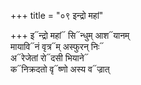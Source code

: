 +++
title = "०९ इन्द्रो महां"

+++
इ᳓न्द्रो महां᳓ सि᳓न्धुम् आश᳓यानम्  
मायावि᳓नं वृत्र᳓म् अस्फुरन् निः᳓  
अ᳓रेजेतां रो᳓दसी भियाने᳓  
क᳓निक्रदतो वृ᳓ष्णो अस्य व᳓ज्रात्